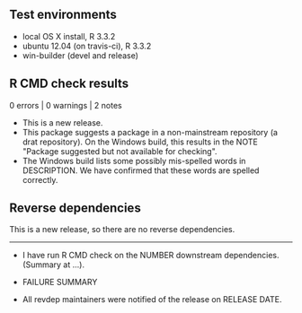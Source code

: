 ## Test environments
* local OS X install, R 3.3.2
* ubuntu 12.04 (on travis-ci), R 3.3.2
* win-builder (devel and release)

## R CMD check results

0 errors | 0 warnings | 2 notes

* This is a new release.
* This package suggests a package in a non-mainstream repository (a drat repository). On the Windows build, this results in the NOTE "Package suggested but not available for checking".
* The Windows build lists some possibly mis-spelled words in DESCRIPTION. We have confirmed that these words are spelled correctly. 

## Reverse dependencies

This is a new release, so there are no reverse dependencies.

---

* I have run R CMD check on the NUMBER downstream dependencies.
  (Summary at ...). 
  
* FAILURE SUMMARY

* All revdep maintainers were notified of the release on RELEASE DATE.
